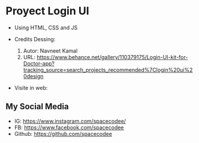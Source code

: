 # Proyect Login UI

- Using HTML, CSS and JS
- Credits Dessing:
    1. Autor: Navneet Kamal 
    2. URL: https://www.behance.net/gallery/110379175/Login-UI-kit-for-Doctor-app?tracking_source=search_projects_recommended%7Clogin%20ui%20design
    
- Visite in web: 

## My Social Media
- IG: https://www.instagram.com/spacecodee/
- FB: https://www.facebook.com/spacecodee
- Github: https://github.com/spacecodee